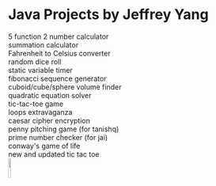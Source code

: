 <h1> Java Projects by Jeffrey Yang </h1>
<div> 5 function 2 number calculator </div>
<div> summation calculator </div>
<div> Fahrenheit to Celsius converter </div>
<div> random dice roll </div>
<div> static variable timer </div>
<div> fibonacci sequence generator </div>
<div> cuboid/cube/sphere volume finder </div>
<div> quadratic equation solver </div>
<div> tic-tac-toe game </div>
<div> loops extravaganza </div>
<div> caesar cipher encryption </div>
<div> penny pitching game (for tanishq) </div>
<div> prime number checker (for jai) </div>
<div> conway's game of life </div>
<div> new and updated tic tac toe </div>

<img height = "10%" width = "10%" src= "https://upload.wikimedia.org/wikipedia/en/thumb/3/30/Java_programming_language_logo.svg/1200px-Java_programming_language_logo.svg.png"> 
